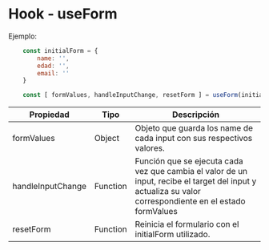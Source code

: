 # Hook - useForm

Ejemplo:

```js
    const initialForm = {
        name: '',
        edad: '',
        email: ''
    }

    const [ formValues, handleInputChange, resetForm ] = useForm(initialForm);
```

| Propiedad | Tipo | Descripción |
| ------------- | ------------- | ------------- |
| formValues | Object | Objeto que guarda los name de cada input con sus respectivos valores. |
| handleInputChange | Function | Función que se ejecuta cada vez que cambia el valor de un input, recibe el target del input y actualiza su valor correspondiente en el estado formValues |
| resetForm | Function | Reinicia el formulario con el initialForm utilizado. |